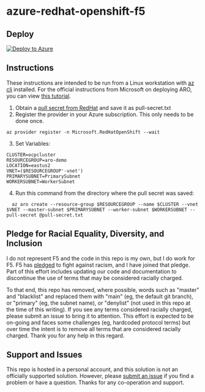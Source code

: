 # azure-redhat-openshift-f5

## Deploy
  [![Deploy to Azure](http://azuredeploy.net/deploybutton.png)](https://portal.azure.com/#create/Microsoft.Template/uri/https%3A%2F%2Fraw.githubusercontent.com%2Fmikeoleary%2Fazure-redhat-openshift-f5%2Fmain%2Fdeploy.json)

## Instructions
These instructions are intended to be run from a Linux workstation with [az cli](https://docs.microsoft.com/en-us/cli/azure/install-azure-cli) installed. For the official instructions from Microsoft on deploying ARO, you can view [this tutorial](https://docs.microsoft.com/en-us/azure/openshift/tutorial-create-cluster).
1. Obtain a [pull secret from RedHat](https://www.openshift.com/try) and save it as pull-secret.txt
2. Register the provider in your Azure subscription. This only needs to be done once.
````
az provider register -n Microsoft.RedHatOpenShift --wait 
````
3. Set Variables:
````
CLUSTER=ocpcluster
RESOURCEGROUP=aro-demo
LOCATION=eastus2
VNET=($RESOURCEGROUP'-vnet')
PRIMARYSUBNET=PrimarySubnet
WORKERSUBNET=WorkerSubnet
````
4. Run this command from the directory where the pull secret was saved:
````
  az aro create --resource-group $RESOURCEGROUP --name $CLUSTER --vnet $VNET --master-subnet $PRIMARYSUBNET --worker-subnet $WORKERSUBNET --pull-secret @pull-secret.txt
````

## Pledge for Racial Equality, Diversity, and Inclusion
I do not represent F5 and the code in this repo is my own, but I do work for F5. F5 has [pledged](https://www.f5.com/company/blog/our-pledge-for-racial-equality--diversity--and-inclusion) to fight against racism, and I have joined that pledge. Part of this effort includes updating our code and documentation to discontinue the use of terms that may be considered racially charged. 

To that end, this repo has removed, where possible, words such as "master" and "blacklist" and replaced them with "main" (eg, the default git branch), or "primary" (eg, the subnet name), or "denylist" (not used in this repo at the time of this writing). If you see any terms considered racially charged, please submit an issue to bring it to attention. This effort is expected to be on-going and faces some challenges (eg, hardcoded protocol terms) but over time the intent is to remove all terms that are considered racially charged. Thank you for any help in this regard.

## Support and Issues
This repo is hosted in a personal account, and this solution is not an officially supported solution. However, please [submit an issue](https://github.com/mikeoleary/azure-redhat-openshift-f5/issues) if you find a problem or have a question. Thanks for any co-operation and support.
